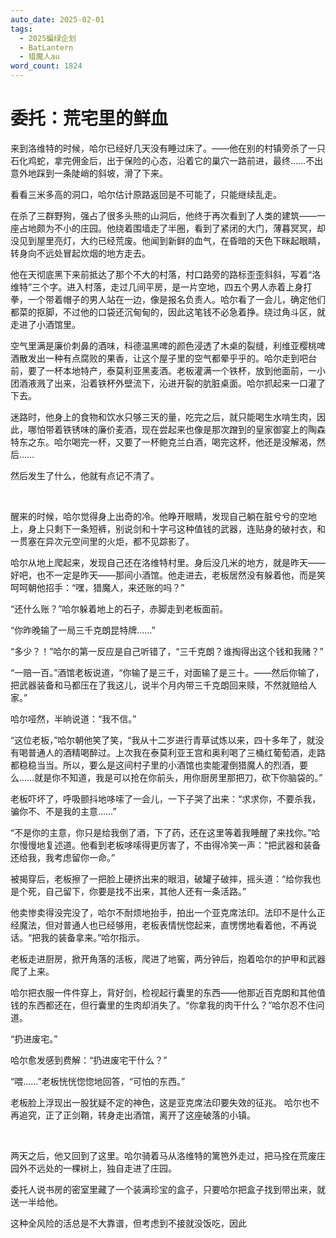 ```yaml
---
auto_date: 2025-02-01
tags:
  - 2025蝙绿企划
  - BatLantern
  - 猎魔人au
word_count: 1824
---
```


# 委托：荒宅里的鲜血

来到洛维特的时候，哈尔已经好几天没有睡过床了。——他在别的村镇旁杀了一只石化鸡蛇，拿完佣金后，出于保险的心态，沿着它的巢穴一路前进，最终……不出意外地踩到一条陡峭的斜坡，滑了下来。

看看三米多高的洞口，哈尔估计原路返回是不可能了，只能继续乱走。

在杀了三群野狗，强占了很多头熊的山洞后，他终于再次看到了人类的建筑——一座占地颇为不小的庄园。他绕着围墙走了半圈，看到了紧闭的大门，薄暮冥冥，却没见到屋里亮灯，大约已经荒废。他闻到新鲜的血气，在昏暗的天色下眯起眼睛，转身向不远处冒起炊烟的地方走去。

他在天彻底黑下来前抵达了那个不大的村落，村口路旁的路标歪歪斜斜，写着“洛维特”三个字。进入村落，走过几间平房，是一片空地，四五个男人赤着上身打拳，一个带着帽子的男人站在一边，像是报名负责人。哈尔看了一会儿，确定他们都菜的抠脚，不过他的口袋还沉甸甸的，因此这笔钱不必急着挣。绕过角斗区，就走进了小酒馆里。

空气里满是廉价刺鼻的酒味，科德温黑啤的颜色浸透了木桌的裂缝，利维亚樱桃啤酒散发出一种有点腐败的果香，让这个屋子里的空气都晕乎乎的。哈尔走到吧台前，要了一杯本地特产，泰莫利亚黑麦酒。老板灌满一个铁杯，放到他面前，一小团酒液溅了出来，沿着铁杯外壁流下，沁进开裂的肮脏桌面。哈尔抓起来一口灌了下去。

迷路时，他身上的食物和饮水只够三天的量，吃完之后，就只能喝生水啃生肉，因此，哪怕带着铁锈味的廉价麦酒，现在尝起来也像是那次蹭到的皇家御宴上的陶森特东之东。哈尔喝完一杯，又要了一杯鲍克兰白酒，喝完这杯，他还是没解渴，然后……

然后发生了什么，他就有点记不清了。

<br>

醒来的时候，哈尔觉得身上出奇的冷。他睁开眼睛，发现自己躺在脏兮兮的空地上，身上只剩下一条短裤，别说剑和十字弓这种值钱的武器，连贴身的破衬衣，和一贯塞在异次元空间里的火炬，都不见踪影了。

哈尔从地上爬起来，发现自己还在洛维特村里。身后没几米的地方，就是昨天——好吧，也不一定是昨天——那间小酒馆。他走进去，老板居然没有躲着他，而是笑呵呵朝他招手：“嘿，猎魔人，来还账的吗？”

“还什么账？”哈尔躲着地上的石子，赤脚走到老板面前。

“你昨晚输了一局三千克朗昆特牌……”

“多少？！”哈尔的第一反应是自己听错了，“三千克朗？谁掏得出这个钱和我赌？”

“一赔一百。”酒馆老板说道，“你输了是三千，对面输了是三十。——然后你输了，把武器装备和马都压在了我这儿，说半个月内带三千克朗回来赎，不然就赔给人家。”

哈尔哑然，半晌说道：“我不信。”

“这位老板，”哈尔朝他笑了笑，“我从十二岁进行青草试炼以来，四十多年了，就没有喝普通人的酒精喝醉过。上次我在泰莫利亚王宫和奥利喝了三桶红葡萄酒，走路都稳稳当当。所以，要么是这间村子里的小酒馆也卖能灌倒猎魔人的烈酒，要么……就是你不知道，我是可以抢在你前头，用你厨房里那把刀，砍下你脑袋的。”

老板吓坏了，呼吸颤抖地哆嗦了一会儿，一下子哭了出来：“求求你，不要杀我，骗你不、不是我的主意……”

“不是你的主意，你只是给我倒了酒，下了药，还在这里等着我睡醒了来找你。”哈尔慢慢地复述道。他看到老板哆嗦得更厉害了，不由得冷笑一声：“把武器和装备还给我，我考虑留你一命。”

被揭穿后，老板擦了一把脸上硬挤出来的眼泪，破罐子破摔，摇头道：“给你我也是个死，自己留下，你要是找不出来，其他人还有一条活路。”

他卖惨卖得没完没了，哈尔不耐烦地抬手，拍出一个亚克席法印。法印不是什么正经魔法，但对普通人也已经够用，老板表情恍惚起来，直愣愣地看着他，不再说话。“把我的装备拿来。”哈尔指示。

老板走进厨房，掀开角落的活板，爬进了地窖，两分钟后，抱着哈尔的护甲和武器爬了上来。

哈尔把衣服一件件穿上，背好剑，检视起行囊里的东西——他那近百克朗和其他值钱的东西都还在，但行囊里的生肉却消失了。“你拿我的肉干什么？”哈尔忍不住问道。

“扔进废宅。”

哈尔愈发感到费解：“扔进废宅干什么？”

“喂……”老板恍恍惚惚地回答，“可怕的东西。”

老板脸上浮现出一股犹疑不定的神色，这是亚克席法印要失效的征兆。 哈尔也不再追究，正了正剑鞘，转身走出酒馆，离开了这座破落的小镇。

<br>

两天之后，他又回到了这里。哈尔骑着马从洛维特的篱笆外走过，把马拴在荒废庄园外不远处的一棵树上，独自走进了庄园。

委托人说书房的密室里藏了一个装满珍宝的盒子，只要哈尔把盒子找到带出来，就送一半给他。

这种全风险的活总是不大靠谱，但考虑到不接就没饭吃，因此

